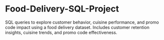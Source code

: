 # Food-Delivery-SQL-Project
SQL queries to explore customer behavior, cuisine performance, and promo code impact using a food delivery dataset. Includes customer retention insights, cuisine trends, and promo code effectiveness.
